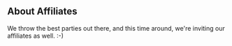 ## About Affiliates

We throw the best parties out there, and this time around, we're inviting our affiliates as well. :-)
